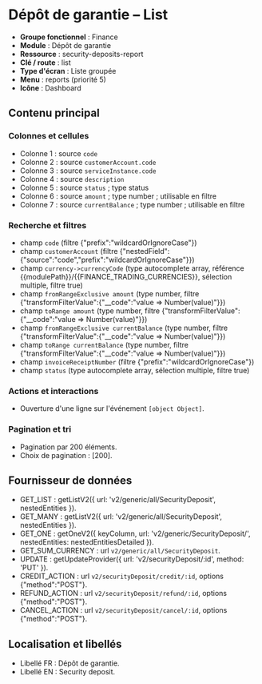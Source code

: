 # Dépôt de garantie – List

- **Groupe fonctionnel** : Finance
- **Module** : Dépôt de garantie
- **Ressource** : security-deposits-report
- **Clé / route** : list
- **Type d'écran** : Liste groupée
- **Menu** : reports (priorité 5)
- **Icône** : Dashboard

## Contenu principal
### Colonnes et cellules
- Colonne 1 : source `code`
- Colonne 2 : source `customerAccount.code`
- Colonne 3 : source `serviceInstance.code`
- Colonne 4 : source `description`
- Colonne 5 : source `status` ; type status
- Colonne 6 : source `amount` ; type number ; utilisable en filtre
- Colonne 7 : source `currentBalance` ; type number ; utilisable en filtre

### Recherche et filtres
- champ `code` (filtre {"prefix":"wildcardOrIgnoreCase"})
- champ `customerAccount` (filtre {"nestedField":{"source":"code","prefix":"wildcardOrIgnoreCase"}})
- champ `currency->currencyCode` (type autocomplete array, référence {{modulePath}}/{{FINANCE_TRADING_CURRENCIES}}, sélection multiple, filtre true)
- champ `fromRangeExclusive amount` (type number, filtre {"transformFilterValue":{"__code":"value => Number(value)"}})
- champ `toRange amount` (type number, filtre {"transformFilterValue":{"__code":"value => Number(value)"}})
- champ `fromRangeExclusive currentBalance` (type number, filtre {"transformFilterValue":{"__code":"value => Number(value)"}})
- champ `toRange currentBalance` (type number, filtre {"transformFilterValue":{"__code":"value => Number(value)"}})
- champ `invoiceReceiptNumber` (filtre {"prefix":"wildcardOrIgnoreCase"})
- champ `status` (type autocomplete array, sélection multiple, filtre true)

### Actions et interactions
- Ouverture d'une ligne sur l'événement `[object Object]`.

### Pagination et tri
- Pagination par 200 éléments.
- Choix de pagination : [200].

## Fournisseur de données
- GET_LIST : getListV2({
  url: 'v2/generic/all/SecurityDeposit',
  nestedEntities
}).
- GET_MANY : getListV2({
  url: 'v2/generic/all/SecurityDeposit',
  nestedEntities
}).
- GET_ONE : getOneV2({
  keyColumn,
  url: 'v2/generic/SecurityDeposit/',
  nestedEntities: nestedEntitiesDetailed
}).
- GET_SUM_CURRENCY : url `v2/generic/all/SecurityDeposit`.
- UPDATE : getUpdateProvider({
  url: 'v2/securityDeposit/:id',
  method: 'PUT'
}).
- CREDIT_ACTION : url `v2/securityDeposit/credit/:id`, options {"method":"POST"}.
- REFUND_ACTION : url `v2/securityDeposit/refund/:id`, options {"method":"POST"}.
- CANCEL_ACTION : url `v2/securityDeposit/cancel/:id`, options {"method":"POST"}.

## Localisation et libellés
- Libellé FR : Dépôt de garantie.
- Libellé EN : Security deposit.